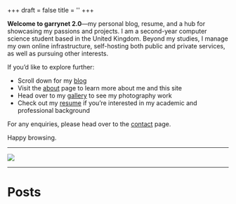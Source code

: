 +++
draft = false
title = ''
+++

**Welcome to garrynet 2.0**—my personal blog, resume, and a hub for showcasing my passions and projects. I am a second-year computer science student based in the United Kingdom. Beyond my studies, I manage my own online infrastructure, self-hosting both public and private services, as well as pursuing other interests.

If you’d like to explore further:

-   Scroll down for my [blog](#posts)
-   Visit the [about](/about) page to learn more about me and this site
-   Head over to my [gallery](https://gallery.garrynet.co.uk) to see my photography work
-   Check out my [resume](/resume) if you’re interested in my academic and professional background
<!-- -   Browse the [projects](/projects) page to see what I’ve been working on -->

For any enquiries, please head over to the [contact](/contact) page.

Happy browsing.

---

![](/img/always-evolving.png)

---

# Posts
